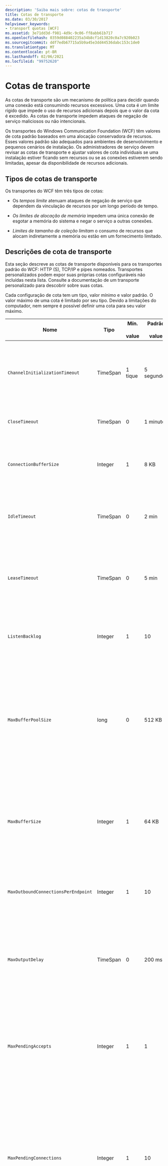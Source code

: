 ```yaml
---
description: 'Saiba mais sobre: cotas de transporte'
title: Cotas de transporte
ms.date: 03/30/2017
helpviewer_keywords:
- transport quotas [WCF]
ms.assetid: 3e71dd3d-f981-4d9c-9c06-ff8abb61b717
ms.openlocfilehash: 0359d088402235a34b8cf1d13820c0a7c920b023
ms.sourcegitcommit: ddf7edb67715a5b9a45e3dd44536dabc153c1de0
ms.translationtype: MT
ms.contentlocale: pt-BR
ms.lasthandoff: 02/06/2021
ms.locfileid: "99752620"
---
```

# <a name="transport-quotas"></a>Cotas de transporte

As cotas de transporte são um mecanismo de política para decidir quando uma conexão está consumindo recursos excessivos. Uma cota é um limite rígido que impede o uso de recursos adicionais depois que o valor da cota é excedido. As cotas de transporte impedem ataques de negação de serviço maliciosos ou não intencionais.  
  
 Os transportes do Windows Communication Foundation (WCF) têm valores de cota padrão baseados em uma alocação conservadora de recursos. Esses valores padrão são adequados para ambientes de desenvolvimento e pequenos cenários de instalação. Os administradores de serviço devem revisar as cotas de transporte e ajustar valores de cota individuais se uma instalação estiver ficando sem recursos ou se as conexões estiverem sendo limitadas, apesar da disponibilidade de recursos adicionais.  
  
## <a name="types-of-transport-quotas"></a>Tipos de cotas de transporte  

 Os transportes do WCF têm três tipos de cotas:  
  
- Os *tempos limite* atenuam ataques de negação de serviço que dependem da vinculação de recursos por um longo período de tempo.  
  
- *Os limites de alocação de memória* impedem uma única conexão de esgotar a memória do sistema e negar o serviço a outras conexões.  
  
- *Limites de tamanho de coleção limitam* o consumo de recursos que alocam indiretamente a memória ou estão em um fornecimento limitado.  
  
## <a name="transport-quota-descriptions"></a>Descrições de cota de transporte  

 Esta seção descreve as cotas de transporte disponíveis para os transportes padrão do WCF: HTTP (S), TCP/IP e pipes nomeados. Transportes personalizados podem expor suas próprias cotas configuráveis não incluídas nesta lista. Consulte a documentação de um transporte personalizado para descobrir sobre suas cotas.  
  
 Cada configuração de cota tem um tipo, valor mínimo e valor padrão. O valor máximo de uma cota é limitado por seu tipo. Devido a limitações do computador, nem sempre é possível definir uma cota para seu valor máximo.  
  
|Nome|Tipo|Mín.<br /><br /> value|Padrão<br /><br /> value|Descrição|  
|----------|----------|--------------------|-----------------------|-----------------|  
|`ChannelInitializationTimeout`|TimeSpan|1 tique|5 segundos|Tempo máximo de espera por uma conexão para enviar o preâmbulo durante a leitura inicial. Esses dados são recebidos antes que a autenticação ocorra. Essa configuração geralmente é muito menor do que o `ReceiveTimeout` valor da cota.|  
|`CloseTimeout`|TimeSpan|0|1 minuto|Tempo máximo de espera para que uma conexão seja fechada antes de o transporte gerar uma exceção.|  
|`ConnectionBufferSize`|Integer|1|8 KB|Tamanho, em bytes, dos buffers de transmissão e recebimento do transporte subjacente. Aumentar o tamanho do buffer pode melhorar a taxa de transferência ao enviar mensagens grandes.|  
|`IdleTimeout`|TimeSpan|0|2 min|Tempo máximo que uma conexão em pool pode permanecer ociosa antes de ser fechada.<br /><br /> Essa configuração se aplica somente a conexões em pool.|  
|`LeaseTimeout`|TimeSpan|0|5 min|Tempo de vida máximo de uma conexão ativa em pool. Depois que o tempo especificado decorrer, a conexão será fechada depois que a solicitação atual for atendida.<br /><br /> Essa configuração se aplica somente a conexões em pool.|  
|`ListenBacklog`|Integer|1|10|Número máximo de conexões que o ouvinte pode ter não atendido antes que conexões adicionais para esse ponto de extremidade sejam negadas.|  
|`MaxBufferPoolSize`|long|0|512 KB|Memória máxima, em bytes, que o transporte deve votar no pool de buffers de mensagens reutilizáveis. Quando o pool não pode fornecer um buffer de mensagens, um novo buffer é alocado para uso temporário.<br /><br /> Instalações que criam várias fábricas de canal ou ouvintes podem alocar grandes quantidades de memória para pools de buffer. Reduzir esse tamanho de buffer pode reduzir muito o uso de memória nesse cenário.|  
|`MaxBufferSize`|Integer|1|64 KB|Tamanho máximo, em bytes, de um buffer usado para transmitir dados. Se essa cota de transporte não estiver definida ou o transporte não estiver usando streaming, o valor da cota será o mesmo que o menor do `MaxReceivedMessageSize` valor da cota e <xref:System.Int32.MaxValue> .|  
|`MaxOutboundConnectionsPerEndpoint`|Integer|1|10|Número máximo de conexões de saída que podem ser associadas a um ponto de extremidade específico.<br /><br /> Essa configuração se aplica somente a conexões em pool.|  
|`MaxOutputDelay`|TimeSpan|0|200 ms|Tempo máximo de espera após uma operação de envio para enviar mensagens adicionais em lote em uma única operação. As mensagens são enviadas antes se o buffer do transporte subjacente ficar cheio. O envio de mensagens adicionais não redefine o período de atraso.|  
|`MaxPendingAccepts`|Integer|1|1|Número máximo de aceitações para canais que o ouvinte pode ter aguardando.<br /><br /> Há um intervalo de tempo entre a conclusão da aceitação e a inicialização de uma nova aceitação. Aumentar esse tamanho de coleção pode impedir que os clientes que se conectam durante esse intervalo sejam descartados.|  
|`MaxPendingConnections`|Integer|1|10|Número máximo de conexões que o ouvinte pode ter aguardando para ser aceito pelo aplicativo. Quando esse valor de cota é excedido, novas conexões de entrada são removidas em vez de aguardar para serem aceitas.<br /><br /> Recursos de conexão, como segurança de mensagem, podem fazer com que um cliente Abra mais de uma conexão. Os administradores de serviço devem considerar essas conexões adicionais ao definir esse valor de cota.|  
|`MaxReceivedMessageSize`|long|1|64 KB|O tamanho máximo, em bytes, de uma mensagem recebida, incluindo os cabeçalhos, antes de o transporte gerar uma exceção.|  
|`OpenTimeout`|TimeSpan|0|1 minuto|Tempo máximo de espera para que uma conexão seja estabelecida antes de o transporte gerar uma exceção.|  
|`ReceiveTimeout`|TimeSpan|0|10 min|Tempo máximo de espera para a conclusão de uma operação de leitura antes de o transporte gerar uma exceção.|  
|`SendTimeout`|Timespan|0|1 minuto|Tempo máximo de espera para a conclusão de uma operação de gravação antes de o transporte gerar uma exceção.|  
  
 As cotas de transporte `MaxPendingConnections` e `MaxOutboundConnectionsPerEndpoint` são combinadas em uma única cota de transporte chamada `MaxConnections` quando definidas por meio da associação ou configuração. Somente o elemento Binding permite definir esses valores de cota individualmente. A `MaxConnections` cota de transporte tem os mesmos valores mínimo e padrão.  
  
## <a name="setting-transport-quotas"></a>Definindo cotas de transporte  

 As cotas de transporte são definidas por meio do elemento de associação de transporte, da Associação de transporte, da configuração do aplicativo ou da política de host. Este documento não aborda a definição de transportes por meio da política de host. Consulte a documentação do transporte subjacente para descobrir as configurações para cotas de política de host. O tópico [Configurando http e HTTPS](configuring-http-and-https.md) descreve as configurações de cota para o driver de Http.sys. Pesquise a base de dados de conhecimento Microsoft para obter mais informações sobre como configurar limites do Windows em conexões HTTP, TCP/IP e pipe nomeado.  
  
 Outros tipos de cotas se aplicam indiretamente a transportes. O codificador de mensagem que o transporte usa para transformar uma mensagem em bytes pode ter suas próprias configurações de cota. No entanto, essas cotas são independentes do tipo de transporte que está sendo usado.  
  
### <a name="controlling-transport-quotas-from-the-binding-element"></a>Controlando cotas de transporte do elemento de associação  

 A definição de cotas de transporte por meio do elemento de associação oferece a maior flexibilidade no controle do comportamento do transporte. Os tempos limite padrão para operações de fechamento, abertura, recebimento e envio são obtidos da associação quando um canal é compilado.  
  
|Nome|HTTP|TCP/IP|Pipe nomeado|  
|----------|----------|-------------|----------------|  
|`ChannelInitializationTimeout`||X|X|  
|`CloseTimeout`||||  
|`ConnectionBufferSize`||X|X|  
|`IdleTimeout`||X|X|  
|`LeaseTimeout`||X||  
|`ListenBacklog`||X||  
|`MaxBufferPoolSize`|X|X|X|  
|`MaxBufferSize`|X|X|X|  
|`MaxOutboundConnectionsPerEndpoint`||X|X|  
|`MaxOutputDelay`||X|X|  
|`MaxPendingAccepts`||X|X|  
|`MaxPendingConnections`||X|X|  
|`MaxReceivedMessageSize`|X|X|X|  
|`OpenTimeout`||||  
|`ReceiveTimeout`||||  
|`SendTimeout`||||  
  
### <a name="controlling-transport-quotas-from-the-binding"></a>Controlando cotas de transporte da Associação  

 Definir as cotas de transporte por meio da Associação oferece um conjunto simplificado de cotas para escolher enquanto ainda concede acesso aos valores de cota mais comuns.  
  
|Nome|HTTP|TCP/IP|Pipe nomeado|  
|----------|----------|-------------|----------------|  
|`ChannelInitializationTimeout`||||  
|`CloseTimeout`|X|X|X|  
|`ConnectionBufferSize`||||  
|`IdleTimeout`||||  
|`LeaseTimeout`||||  
|`ListenBacklog`||X||  
|`MaxBufferPoolSize`|X|X|X|  
|`MaxBufferSize`|1|X|X|  
|`MaxOutboundConnectionsPerEndpoint`||2|2|  
|`MaxOutputDelay`||||  
|`MaxPendingAccepts`||||  
|`MaxPendingConnections`||2|2|  
|`MaxReceivedMessageSize`|X|X|X|  
|`OpenTimeout`|X|X|X|  
|`ReceiveTimeout`|X|X|X|  
|`SendTimeout`|X|X|X|  
  
1. A `MaxBufferSize` cota de transporte só está disponível na `BasicHttp` associação. As `WSHttp` associações são para cenários que não dão suporte a modos de transporte transmitidos.  
  
2. As cotas de transporte `MaxPendingConnections` e `MaxOutboundConnectionsPerEndpoint` são combinadas em uma única cota de transporte chamada `MaxConnections` .  
  
### <a name="controlling-transport-quotas-from-configuration"></a>Controlando cotas de transporte da configuração  

 A configuração do aplicativo pode definir as mesmas cotas de transporte que acessam propriedades diretamente em uma associação. Em arquivos de configuração, o nome de uma cota de transporte sempre começa com uma letra minúscula. Por exemplo, a `CloseTimeout` propriedade em uma associação corresponde à `closeTimeout` configuração na configuração e a `MaxConnections` propriedade em uma associação corresponde à `maxConnections` configuração na configuração.  
  
## <a name="see-also"></a>Confira também

- <xref:System.ServiceModel.Channels.HttpsTransportBindingElement>
- <xref:System.ServiceModel.Channels.HttpTransportBindingElement>
- <xref:System.ServiceModel.Channels.TcpTransportBindingElement>
- <xref:System.ServiceModel.Channels.NamedPipeTransportBindingElement>
- <xref:System.ServiceModel.Channels.ConnectionOrientedTransportBindingElement>
- <xref:System.ServiceModel.Channels.TransportBindingElement>
